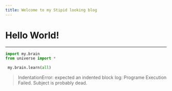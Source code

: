```yaml
---
title: Welcome to my Stipid looking blog
---
```


# Hello World!

---

```python
import my.brain
from universe import *

 my.brain.learn(all)
```

> IndentationError: expected an indented block
> log: Programe Execution Failed. Subject is probably dead.
